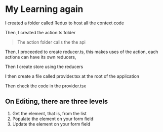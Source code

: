 # My Learning again

I created a folder called Redux to host all the context code

Then, I created the action.ts folder
> The action folder calls the the api

Then, I proceeded to create reducer.ts, this makes uses of the action, each actions can have its own reducers,

Then I create store using the reducers

I then create a file called provider.tsx at the root of the application

Then check the code in the provider.tsx

<!-- https://grok.com/share/c2hhcmQtMg%3D%3D_5ab6b607-aafe-4e70-b9a0-c83d90c597ce -->


## On Editing, there are three levels
1. Get the element, that is, from the list
2.  Populate the element on your form field
3. Update the element on your form field